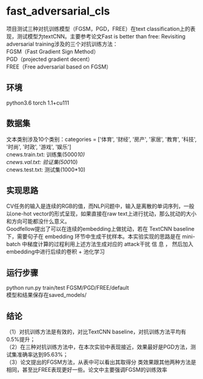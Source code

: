 # fast_adversarial_cls
项目测试三种对抗训练模型（FGSM，PGD，FREE）在text classification上的表现，测试模型为textCNN。主要参考论文Fast is better than free: Revisiting adversarial training涉及的三个对抗训练方法：<br>FGSM（Fast Gradient Sign Method）<br>PGD（projected gradient decent）<br>FREE（Free adversarial based on FGSM）

## 环境
python3.6
torch 1.1+cu111

## 数据集
文本类别涉及10个类别：categories = ['体育', '财经', '房产', '家居', '教育', '科技', '时尚', '时政', '游戏', '娱乐']<br>
cnews.train.txt: 训练集(5000*10)<br>
cnews.val.txt: 验证集(500*10)<br>
cnews.test.txt: 测试集(1000*10)<br>

## 实现思路
CV任务的输入是连续的RGB的值，而NLP问题中，输入是离散的单词序列，一般以one-hot vector的形式呈现，如果直接在raw text上进行扰动，那么扰动的大小和方向可能都没什么意义。<br>
Goodfellow提出了可以在连续的embedding上做扰动，若在 TextCNN baseline 下，需要句子在 embedding 环节中生成干扰样本。本实验实现的思路是在 mini-batch 中梯度计算的过程利用上述方法生成对应的 attack干扰 信 息 ， 然后加入embedding中进行后续的卷积 + 池化学习

## 运行步骤
python run.py train/test FGSM/PGD/FREE/default <br>
模型和结果保存在saved_models/

## 结论
（1）对抗训练方法是有效的，对比TextCNN baseline，对抗训练方法平均有0.5%提升；<br>
（2）在三种对抗训练方法中，在本次实验中表现接近，效果最好是PGD方法，测试集准确率达到95.63%；<br>
（3）论文提出的FGSM方法，从表中可以看出其取得分 类效果跟其他两种方法是相同，甚至比FREE表现更好一些。论文中主要强调FGSM的训练效率
